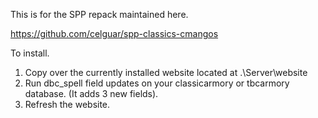 This is for the SPP repack maintained here. 

https://github.com/celguar/spp-classics-cmangos

To install.

1) Copy over the currently installed website located at .\Server\website
2) Run dbc_spell field updates on your classicarmory or tbcarmory database. (It adds 3 new fields).
3) Refresh the website.
